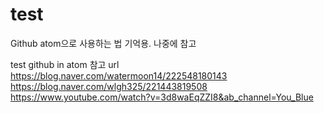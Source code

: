 # test
Github atom으로 사용하는 법 기억용.
나중에 참고

test github in atom
참고 url
https://blog.naver.com/watermoon14/222548180143
https://blog.naver.com/wlgh325/221443819508
https://www.youtube.com/watch?v=3d8waEqZZI8&ab_channel=You_Blue

